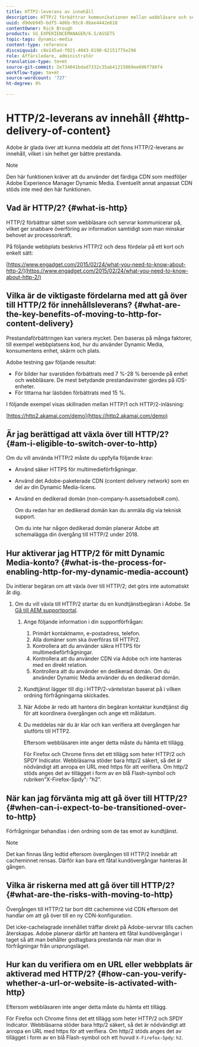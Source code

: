 ```yaml
---
title: HTTP2-leverans av innehåll
description: HTTP/2 förbättrar kommunikationen mellan webbläsare och servrar, vilket ger snabbare överföring av information samtidigt som man minskar behovet av processorkraft.
uuid: d9deb945-bdf5-4d6b-95c8-8bae4442e618
contentOwner: Rick Brough
products: SG_EXPERIENCEMANAGER/6.5/ASSETS
topic-tags: dynamic-media
content-type: reference
discoiquuid: c8e145ad-f021-4043-8190-62151775e296
role: Affärsledare, administratör
translation-type: tm+mt
source-git-commit: 2e734041bdad7332c35ab41215069ee696f786f4
workflow-type: tm+mt
source-wordcount: '727'
ht-degree: 0%

---
```



# HTTP/2-leverans av innehåll {#http-delivery-of-content}

Adobe är glada över att kunna meddela att det finns HTTP/2-leverans av innehåll, vilket i sin helhet ger bättre prestanda.

>[!NOTE]
>
>Den här funktionen kräver att du använder det färdiga CDN som medföljer Adobe Experience Manager Dynamic Media. Eventuellt annat anpassat CDN stöds inte med den här funktionen.

## Vad är HTTP/2? {#what-is-http}

HTTP/2 förbättrar sättet som webbläsare och servrar kommunicerar på, vilket ger snabbare överföring av information samtidigt som man minskar behovet av processorkraft.

På följande webbplats beskrivs HTTP/2 och dess fördelar på ett kort och enkelt sätt:

[https://www.engadget.com/2015/02/24/what-you-need-to-know-about-http-2/](https://www.engadget.com/2015/02/24/what-you-need-to-know-about-http-2/)

## Vilka är de viktigaste fördelarna med att gå över till HTTP/2 för innehållsleverans? {#what-are-the-key-benefits-of-moving-to-http-for-content-delivery}

Prestandaförbättringen kan variera mycket. Den baseras på många faktorer, till exempel webbplatsens kod, hur du använder Dynamic Media, konsumentens enhet, skärm och plats.

Adobe testning gav följande resultat:

* För bilder har svarstiden förbättrats med 7 %-28 % beroende på enhet och webbläsare. De mest betydande prestandavinster gjordes på iOS-enheter.
* För tittarna har lästiden förbättrats med 15 %.

I följande exempel visas skillnaden mellan HTTP/1 och HTTP/2-inläsning:

[https://http2.akamai.com/demo](https://http2.akamai.com/demo)

## Är jag berättigad att växla över till HTTP/2? {#am-i-eligible-to-switch-over-to-http}

Om du vill använda HTTP/2 måste du uppfylla följande krav:

* Använd säker HTTPS för multimedieförfrågningar.
* Använd det Adobe-paketerade CDN (content delivery network) som en del av din Dynamic Media-licens.
* Använd en dedikerad domän (non-company-h.assetsadobe#.com).

   Om du redan har en dedikerad domän kan du anmäla dig via teknisk support.

   Om du inte har någon dedikerad domän planerar Adobe att schemalägga din övergång till HTTP/2 under 2018.

## Hur aktiverar jag HTTP/2 för mitt Dynamic Media-konto? {#what-is-the-process-for-enabling-http-for-my-dynamic-media-account}

Du initierar begäran om att växla över till HTTP/2; det görs inte automatiskt åt dig.

1. Om du vill växla till HTTP/2 startar du en kundtjänstbegäran i Adobe. Se [Gå till AEM supportportal](https://helpx.adobe.com/experience-manager/kb/accessing-aem-support-portal.html).

   1. Ange följande information i din supportförfrågan:

      1. Primärt kontaktnamn, e-postadress, telefon.
      1. Alla domäner som ska överföras till HTTP/2.
      1. Kontrollera att du använder säkra HTTPS för multimedieförfrågningar.
      1. Kontrollera att du använder CDN via Adobe och inte hanteras med en direkt relation.
      1. Kontrollera att du använder en dedikerad domän. Om du använder Dynamic Media använder du en dedikerad domän.
   1. Kundtjänst lägger till dig i HTTP/2-väntelistan baserat på i vilken ordning förfrågningarna skickades.
   1. När Adobe är redo att hantera din begäran kontaktar kundtjänst dig för att koordinera övergången och ange ett måldatum.
   1. Du meddelas när du är klar och kan verifiera att övergången har slutförts till HTTP2.

      Eftersom webbläsaren inte anger detta måste du hämta ett tillägg.

      För Firefox och Chrome finns det ett tillägg som heter HTTP/2 och SPDY Indicator. Webbläsarna stöder bara http/2 säkert, så det är nödvändigt att anropa en URL med https för att verifiera. Om http/2 stöds anges det av tillägget i form av en blå Flash-symbol och rubriken&quot;X-Firefox-Spdy&quot;: &quot;h2&quot;.


## När kan jag förvänta mig att gå över till HTTP/2? {#when-can-i-expect-to-be-transitioned-over-to-http}

Förfrågningar behandlas i den ordning som de tas emot av kundtjänst.

>[!NOTE]
>
>Det kan finnas lång ledtid eftersom övergången till HTTP/2 innebär att cacheminnet rensas. Därför kan bara ett fåtal kundövergångar hanteras åt gången.

## Vilka är riskerna med att gå över till HTTP/2? {#what-are-the-risks-with-moving-to-http}

Övergången till HTTP/2 tar bort ditt cacheminne vid CDN eftersom det handlar om att gå över till en ny CDN-konfiguration.

Det icke-cachelagrade innehållet träffar direkt på Adobe-servrar tills cachen återskapas. Adobe planerar därför att hantera ett fåtal kundövergångar i taget så att man behåller godtagbara prestanda när man drar in förfrågningar från ursprungsläget.

## Hur kan du verifiera om en URL eller webbplats är aktiverad med HTTP/2? {#how-can-you-verify-whether-a-url-or-website-is-activated-with-http}

Eftersom webbläsaren inte anger detta måste du hämta ett tillägg.

För Firefox och Chrome finns det ett tillägg som heter HTTP/2 och SPDY Indicator. Webbläsarna stöder bara http/2 säkert, så det är nödvändigt att anropa en URL med https för att verifiera. Om http/2 stöds anges det av tillägget i form av en blå Flash-symbol och ett huvud `X-Firefox-Spdy`: `h2`.
